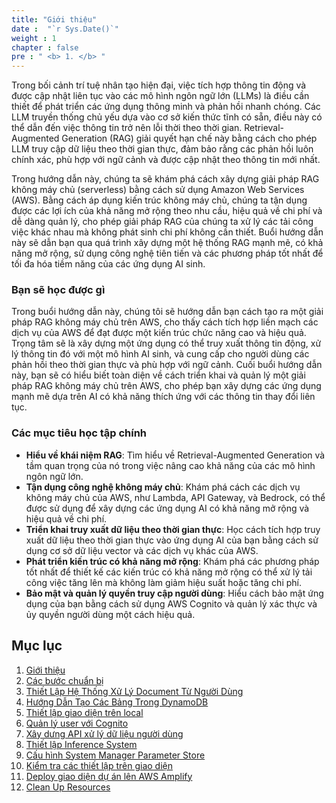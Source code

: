 ```yaml
---
title: "Giới thiệu"
date :  "`r Sys.Date()`" 
weight : 1 
chapter : false
pre : " <b> 1. </b> "
---
```


Trong bối cảnh trí tuệ nhân tạo hiện đại, việc tích hợp thông tin động và được cập nhật liên tục vào các mô hình ngôn ngữ lớn (LLMs) là điều cần thiết để phát triển các ứng dụng thông minh và phản hồi nhanh chóng. Các LLM truyền thống chủ yếu dựa vào cơ sở kiến thức tĩnh có sẵn, điều này có thể dẫn đến việc thông tin trở nên lỗi thời theo thời gian. Retrieval-Augmented Generation (RAG) giải quyết hạn chế này bằng cách cho phép LLM truy cập dữ liệu theo thời gian thực, đảm bảo rằng các phản hồi luôn chính xác, phù hợp với ngữ cảnh và được cập nhật theo thông tin mới nhất.

Trong hướng dẫn này, chúng ta sẽ khám phá cách xây dựng giải pháp RAG không máy chủ (serverless) bằng cách sử dụng Amazon Web Services (AWS). Bằng cách áp dụng kiến trúc không máy chủ, chúng ta tận dụng được các lợi ích của khả năng mở rộng theo nhu cầu, hiệu quả về chi phí và dễ dàng quản lý, cho phép giải pháp RAG của chúng ta xử lý các tải công việc khác nhau mà không phát sinh chi phí không cần thiết. Buổi hướng dẫn này sẽ dẫn bạn qua quá trình xây dựng một hệ thống RAG mạnh mẽ, có khả năng mở rộng, sử dụng công nghệ tiên tiến và các phương pháp tốt nhất để tối đa hóa tiềm năng của các ứng dụng AI sinh.

### Bạn sẽ học được gì

Trong buổi hướng dẫn này, chúng tôi sẽ hướng dẫn bạn cách tạo ra một giải pháp RAG không máy chủ trên AWS, cho thấy cách tích hợp liền mạch các dịch vụ của AWS để đạt được một kiến trúc chức năng cao và hiệu quả. Trọng tâm sẽ là xây dựng một ứng dụng có thể truy xuất thông tin động, xử lý thông tin đó với một mô hình AI sinh, và cung cấp cho người dùng các phản hồi theo thời gian thực và phù hợp với ngữ cảnh. Cuối buổi hướng dẫn này, bạn sẽ có hiểu biết toàn diện về cách triển khai và quản lý một giải pháp RAG không máy chủ trên AWS, cho phép bạn xây dựng các ứng dụng mạnh mẽ dựa trên AI có khả năng thích ứng với các thông tin thay đổi liên tục.

### Các mục tiêu học tập chính

- **Hiểu về khái niệm RAG**: Tìm hiểu về Retrieval-Augmented Generation và tầm quan trọng của nó trong việc nâng cao khả năng của các mô hình ngôn ngữ lớn.
- **Tận dụng công nghệ không máy chủ**: Khám phá cách các dịch vụ không máy chủ của AWS, như Lambda, API Gateway, và Bedrock, có thể được sử dụng để xây dựng các ứng dụng AI có khả năng mở rộng và hiệu quả về chi phí.
- **Triển khai truy xuất dữ liệu theo thời gian thực**: Học cách tích hợp truy xuất dữ liệu theo thời gian thực vào ứng dụng AI của bạn bằng cách sử dụng cơ sở dữ liệu vector và các dịch vụ khác của AWS.
- **Phát triển kiến trúc có khả năng mở rộng**: Khám phá các phương pháp tốt nhất để thiết kế các kiến trúc có khả năng mở rộng có thể xử lý tải công việc tăng lên mà không làm giảm hiệu suất hoặc tăng chi phí.
- **Bảo mật và quản lý quyền truy cập người dùng**: Hiểu cách bảo mật ứng dụng của bạn bằng cách sử dụng AWS Cognito và quản lý xác thực và ủy quyền người dùng một cách hiệu quả.

## Mục lục

1. [Giới thiệu](1.introduction/) 
2. [Các bước chuẩn bị](2.preparation/)
3. [Thiết Lập Hệ Thống Xử Lý Document Từ Người Dùng](3.documentembedsystem/) 
4. [Hướng Dẫn Tạo Các Bảng Trong DynamoDB](4.DynamoDB/) 
5. [Thiết lập giao diện trên local](5.LocalUI/) 
6. [Quản lý user với Cognito](6.Cognito/) 
7. [Xây dưng API xử lý dữ liệu người dùng](7.MainAPIComponent/) 
8. [Thiết lập Inference System](8.Interface/) 
9. [Cấu hình System Manager Parameter Store](9.SystemManager/)  
10. [Kiểm tra các thiết lập trên giao diện](10.UITesting/) 
11. [Deploy giao diện dự án lên AWS Amplify](11.Amplify/) 
12. [Clean Up Resources](CleanUp/) 